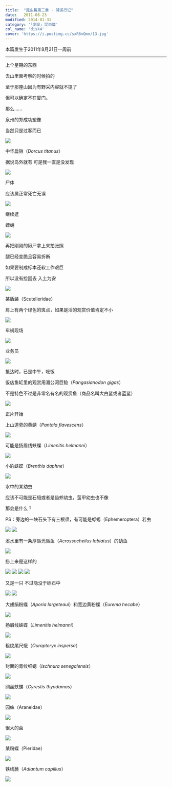 ```yaml
---
title:  "昆虫篇第三章 · 溯溪行记"
date:   2011-08-23
modified: 2014-01-31
category: '｢发现｣ 昆虫篇'
col_name: 'disk4'
cover: 'https://i.postimg.cc/sxR6vQmn/13.jpg'
---
```

本篇发生于2011年8月21日一周前

---

上个星期的东西

去山里面考察的时候拍的

至于那座山因为有野采内容就不提了

但可以确定不在厦门。

那么……

泉州的郑成功塑像

当然只是过客而已

<img class='disc' src='https://i.postimg.cc/LsXrp1QL/1.jpg'>

中华扁锹（<i>Dorcus titanus</i>）

据说岛外就有 可是我一直是没发现

<img class='disc' src='https://i.postimg.cc/YSsTqCTV/2.jpg'>

尸体

应该属正常死亡无误

<img class='disc' src='https://i.postimg.cc/9XTsCVb8/3.jpg'>

继续逛

螵蛸

<img class='disc' src='https://i.postimg.cc/15Q2zTY9/4.jpg'>

再把刚刚的锹尸拿上来拍张照

腿已经变脆且容易折断

如果要制成标本还软工作艰巨

所以没有捡回去 入土为安

<img class='disc' src='https://i.postimg.cc/WzMyn6tL/5.jpg'>

某盾蝽（Scutelleridae）

肩上有两个绿色的斑点，如果是活的观赏价值肯定不小

<img class='disc' src='https://i.postimg.cc/0203KfL7/6.jpg'>

车祸现场

<img class='disc' src='https://i.postimg.cc/Fztq3nrV/7.jpg'>

业务员

<img class='disc' src='https://i.postimg.cc/Y9LZ4wHS/8.jpg'>

抵达时，已是中午，吃饭

饭店鱼缸里的观赏用湄公河巨鲶（<i>Pangasianodon gigas</i>）

不是特色不过是非常名有名的观赏鱼（商品名叫大白鲨或者蓝鲨）

<img class='disc' src='https://i.postimg.cc/T32sVb6F/9.jpg'>

正片开始

上山道旁的黄蜻（<i>Pantala flavescens</i>）

<img class='disc' src='https://i.postimg.cc/JzT2Ph7n/10.jpg'>

可能是扬眉线蛱蝶（<i>Limenitis helmanni</i>）

<img class='disc' src='https://i.postimg.cc/qRKDJXsh/11.jpg'>

小豹蛱蝶（<i>Brenthis daphne</i>）

<img class='disc' src='https://i.postimg.cc/d0LSXKD9/12.jpg'>

水中的某幼虫

应该不可能是石蛾或者是齿蛉幼虫，萤甲幼虫也不像

那会是什么？

PS：旁边的一块石头下有三根须，有可能是蜉蝣（Ephemeroptera）若虫

<img class='disc' src='https://i.postimg.cc/sxR6vQmn/13.jpg'>

<img class='disc' src='https://i.postimg.cc/GtJMYLSb/14.jpg'>

溪水里有一条厚唇光唇鱼（<i>Acrossocheilus labiatus</i>）的幼鱼

<img class='disc' src='https://i.postimg.cc/KYwshsMh/15.jpg'>

捞上来是这样的

<img class='disc' src='https://i.postimg.cc/kMxYLsML/16.jpg'>

<img class='disc' src='https://i.postimg.cc/KvxpbTRj/17.jpg'>

<img class='disc' src='https://i.postimg.cc/vHhqZmVz/18.jpg'>

<img class='disc' src='https://i.postimg.cc/pLd0htQt/19.jpg'>

又是一只 不过隐没于砾石中

<img class='disc' src='https://i.postimg.cc/mg6m76V1/20.jpg'>

<img class='disc' src='https://i.postimg.cc/KYkJfrsq/21.jpg'>

大翅绢粉蝶（<i>Aporia largeteaui</i>）和宽边黄粉蝶（<i>Eurema hecabe</i>）

<img class='disc' src='https://i.postimg.cc/mkRjbxZJ/22.jpg'>

扬眉线蛱蝶（<i>Limenitis helmanni</i>）

<img class='disc' src='https://i.postimg.cc/SscVFQ4c/23.jpg'>

粗纹尾尺蛾（<i>Ourapteryx inspersa</i>）

<img class='disc' src='https://i.postimg.cc/VNx4VrxY/24.jpg'>

封面的青纹细蟌（<i>Ischnura senegalensis</i>）

<img class='disc' src='https://i.postimg.cc/tJ55JrYT/25.jpg'>

网丝蛱蝶（<i>Cyrestis thyodamas</i>）

<img class='disc' src='https://i.postimg.cc/nVYT3L0J/26.jpg'>

园蛛（Araneidae）

<img class='disc' src='https://i.postimg.cc/WbN8CPHJ/27.jpg'>

很大的菌

<img class='disc' src='https://i.postimg.cc/FH1ZFVmr/28.jpg'>

某粉蝶（Pieridae）

<img class='disc' src='https://i.postimg.cc/c4FhN5pk/29.jpg'>

铁线蕨（<i>Adiantum capillus</i>）

<img class='disc' src='https://i.postimg.cc/RZ8TWJVc/30.jpg'>
